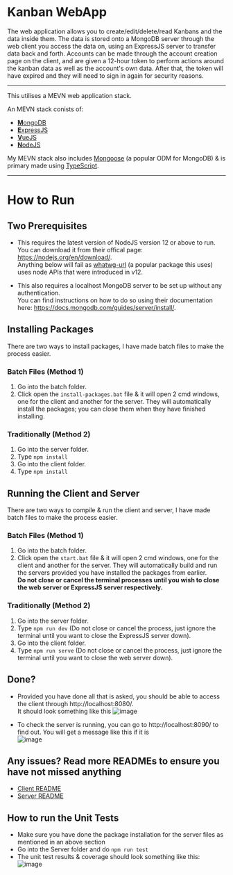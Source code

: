 # Kanban WebApp

The web application allows you to create/edit/delete/read Kanbans and the data inside them. The data is stored onto a MongoDB server through the web client you access the data on, using an ExpressJS server to transfer data back and forth. Accounts can be made through the account creation page on the client, and are given a 12-hour token to perform actions around the kanban data as well as the account's own data. After that, the token will have expired and they will need to sign in again for security reasons.

<hr />

This utilises a MEVN web application stack.

An MEVN stack conists of:
- [<b>M</b>ongoDB](https://www.mongodb.com/)
- [<b>E</b>xpressJS](https://expressjs.com/)
- [<b>V</b>ueJS](https://vuejs.org/)
- [<b>N</b>odeJS](https://nodejs.org/en/)

My MEVN stack also includes [Mongoose](https://mongoosejs.com/) (a popular ODM for MongoDB) & is primary made using [TypeScript](https://www.typescriptlang.org/).

<hr />

# How to Run

## Two Prerequisites
- This requires the latest version of NodeJS version 12 or above to run. <br /> You can download it from their offical page: https://nodejs.org/en/download/. <br />
Anything below will fail as [whatwg-url](https://www.npmjs.com/package/whatwg-url) (a popular package this uses) uses node APIs that were introduced in v12.

- This also requires a localhost MongoDB server to be set up without any authentication. <br /> You can find instructions on how to do so using their documentation here: https://docs.mongodb.com/guides/server/install/.

## Installing Packages
There are two ways to install packages, I have made batch files to make the process easier.

### Batch Files (Method 1)
1. Go into the batch folder.
2. Click open the <code>install-packages.bat</code> file & it will open 2 cmd windows, one for the client and another for the server. They will automatically install the packages; you can close them when they have finished installing.

### Traditionally (Method 2)
1. Go into the server folder.
2. Type <code>npm install</code>
3. Go into the client folder.
4. Type <code>npm install</code>



## Running the Client and Server
There are two ways to compile & run the client and server, I have made batch files to make the process easier.

### Batch Files (Method 1)
1. Go into the batch folder.
2. Click open the <code>start.bat</code> file & it will open 2 cmd windows, one for the client and another for the server. They will automatically build and run the servers provided you have installed the packages from earlier.
<br /> **Do not close or cancel the terminal processes until you wish to close the web server or ExpressJS server respectively.**

### Traditionally (Method 2)
1. Go into the server folder.
2. Type <code>npm run dev</code> (Do not close or cancel the process, just ignore the terminal until you want to close the ExpressJS server down).
3. Go into the client folder.
4. Type <code>npm run serve</code> (Do not close or cancel the process, just ignore the terminal until you want to close the web server down).


## Done?
- Provided you have done all that is asked, you should be able to access the client through http://localhost:8080/.
<br />It should look something like this ![image](https://user-images.githubusercontent.com/47162481/143316132-712ded9c-2414-4f43-b618-c7ee95f8303e.png)

- To check the server is running, you can go to http://localhost:8090/ to find out. You will get a message like this if it is
<br />![image](https://user-images.githubusercontent.com/47162481/143315969-5f41a003-8f8a-4d3c-9925-ea7cc35768f1.png)


## Any issues? Read more READMEs to ensure you have not missed anything
- [Client README](https://github.com/CCyban/KanbanWebApp/tree/main/kanban-web-app/client#readme)
- [Server README](https://github.com/CCyban/KanbanWebApp/tree/main/kanban-web-app/server#readme)

## How to run the Unit Tests
- Make sure you have done the package installation for the server files as mentioned in an above section
- Go into the Server folder and do <code>npm run test</code>
- The unit test results & coverage should look something like this: ![image](https://user-images.githubusercontent.com/47162481/143316886-c3c64120-97e3-475f-909d-a41aa2dfab4c.png)

